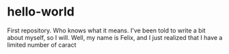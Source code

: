 # hello-world
First repository. Who knows what it means.
I've been told to write a bit about myself, so I will. Well, my name is Felix, and I just realized that I have a limited number of caract

